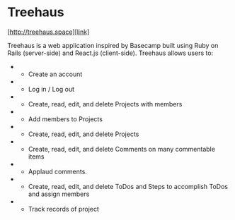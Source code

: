 # Treehaus

[http://treehaus.space][link] 

[link]: http://www.treehaus.space

Treehaus is a web application inspired by Basecamp built using Ruby on Rails (server-side)
and React.js (client-side). Treehaus allows users to:

<!-- This is a Markdown checklist. Use it to keep track of your progress! -->

- * Create an account
- * Log in / Log out
- * Create, read, edit, and delete Projects with members
- * Add members to Projects
- * Create, read, edit, and delete Projects
- * Create, read, edit, and delete Comments on many commentable items
- * Applaud comments.
- * Create, read, edit, and delete ToDos and Steps to accomplish ToDos and assign members
- * Track records of project 

